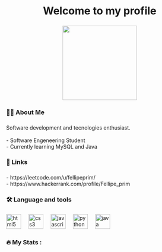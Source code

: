 <h1 align="center">Welcome to my profile</h1>

###

<div align="center">
  <img height="200" src="https://media1.tenor.com/m/9fV87rRDzDgAAAAC/ansubin0925hellomynameissoobin.gif"/>
</div>

###

<h3 align="left">👩‍💻  About Me</h3>

###

<p align="left">Software development and tecnologies enthusiast.<br><br>-  Software Engeneering Student<br>-  Currently learning MySQL and Java</p>

###

<h3 align="left">🔗  Links</h3>

###

<p align="left">-  https://leetcode.com/u/fellipeprim/<br>- https://www.hackerrank.com/profile/Fellipe_prim</p>

###

<h3 align="left">🛠 Language and tools</h3>

###

<div align="left">
  <img src="https://skillicons.dev/icons?i=html" height="40" alt="html5 logo"  />
  <img width="12" />
  <img src="https://skillicons.dev/icons?i=css" height="40" alt="css3 logo"  />
  <img width="12" />
  <img src="https://skillicons.dev/icons?i=js" height="40" alt="javascript logo"  />
  <img width="12" />
  <img src="https://skillicons.dev/icons?i=py" height="40" alt="python logo"  />
  <img width="12" />
  <img src="https://skillicons.dev/icons?i=java" height="40" alt="java logo"  />
</div>

###

<h3 align="left">🔥   My Stats :</h3>

###
